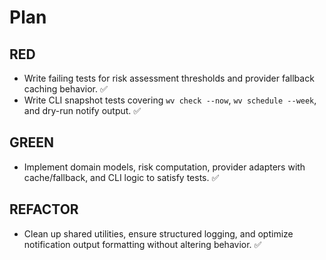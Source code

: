 # Plan

## RED
- Write failing tests for risk assessment thresholds and provider fallback caching behavior. ✅
- Write CLI snapshot tests covering `wv check --now`, `wv schedule --week`, and dry-run notify output. ✅

## GREEN
- Implement domain models, risk computation, provider adapters with cache/fallback, and CLI logic to satisfy tests. ✅

## REFACTOR
- Clean up shared utilities, ensure structured logging, and optimize notification output formatting without altering behavior. ✅

